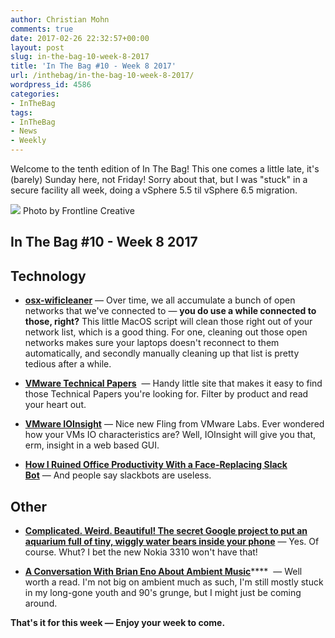 ```yaml
---
author: Christian Mohn
comments: true
date: 2017-02-26 22:32:57+00:00
layout: post
slug: in-the-bag-10-week-8-2017
title: 'In The Bag #10 - Week 8 2017'
url: /inthebag/in-the-bag-10-week-8-2017/
wordpress_id: 4586
categories:
- InTheBag
tags:
- InTheBag
- News
- Weekly
---
```


Welcome to the tenth edition of In The Bag!
This one comes a little late, it's (barely) Sunday here, not Friday! Sorry about that, but I was "stuck" in a secure facility all week, doing a vSphere 5.5 til vSphere 6.5 migration.

[![](/img/frontline-creative-178990-644x429.jpg)](https://unsplash.com/@frontlinecreative) Photo by Frontline Creative

<!--more-->



## In The Bag #10 - Week 8 2017





## Technology







  * [**osx-wificleaner**](https://github.com/mubix/osx-wificleaner) — Over time, we all accumulate a bunch of open networks that we've connected to — **you do use a while connected to those, right?** This little MacOS script will clean those right out of your network list, which is a good thing. For one, cleaning out those open networks makes sure your laptops doesn't reconnect to them automatically, and secondly manually cleaning up that list is pretty tedious after a while.


  * [**VMware Technical Papers**](http://www.vmware.com/techpapers.html#/?client=tech_paper&num=25&filter=0&site=tech_paper&ie=UTF-8&oe=UTF-8&getfields=*&partialfields=(default:default)&requiredfields=&entqr=0&start=0&sort=meta:revisionDate:D&tlen=200&numgm=3&cn=vmware&cc=en&cid=&tid=&stype=main)
 — Handy little site that makes it easy to find those Technical Papers you're looking for. Filter by product and read your heart out.


  * [**VMware IOInsight**](https://labs.vmware.com/flings/ioinsight#summary) — Nice new Fling from VMware Labs. Ever wondered how your VMs IO characteristics are? Well, IOInsight will give you that, erm, insight in a web based GUI.


  * [**How I Ruined Office Productivity With a Face-Replacing Slack Bot**](http://blog.zikes.me/post/how-i-ruined-office-productivity-with-a-slack-bot/) — And people say slackbots are useless.





## Other







  * [**Complicated. Weird. Beautiful! The secret Google project to put an aquarium full of tiny, wiggly water bears inside your phone**](http://venturebeat.com/2017/02/24/complicated-weird-beautiful-the-secret-google-project-to-put-an-aquarium-full-of-tiny-wiggly-water-bears-inside-your-phone/) — Yes. Of course. Whut? I bet the new Nokia 3310 won't have that!


  * [**A Conversation With Brian Eno About Ambient Music**](http://pitchfork.com/features/interview/10023-a-conversation-with-brian-eno-about-ambient-music/)****
 — Well worth a read. I'm not big on ambient much as such, I'm still mostly stuck in my long-gone youth and 90's grunge, but I might just be coming around.

**That's it for this week — Enjoy your week to come.**

